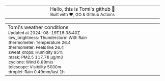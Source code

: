
<div align="center">
<table>
<tbody>
<td align="center">
<img width="2000" height="0"><br>
Hello, this is Tomi's github 👋<br>
<sup>Built with ❤️, GO & Github Actions</sup><br>
<img width="2000" height="0">
</td>
</tbody>
</table>
</div>
<table>
<tbody>
<td align="left">
<img width="2000" height="0"><br>
Tomi's weather conditions<br>
<sup>Updated at 2024-08-19T18:38:40Z</sup><br>
<sup>:low_brightness: Thunderstorm With Rain</sup><br>
<sup>:thermometer: Temperature 26.4 </sup><br>
<sup>:thermometer: Feels like 26.4</sup><br>
<sup>:sweat_drops: Humidity 95%</sup><br>
<sup>:mask: PM2.5 117.78 μg/m3</sup><br>
<sup>:cyclone: Wind 6.69m/s </sup><br>
<sup>:telescope: Visibility 5000m </sup><br>
<sup>:droplet: Rain 0.49mm/last 1h </sup><br>
<img width="2000" height="0">
</td>
<td align="left">
<img width="2000" height="0"><br>
<br>
<img width="2000" height="0">
</td>
</tbody>
</table>
</div>
    